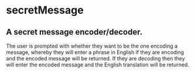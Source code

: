 # secretMessage
A secret message encoder/decoder.
-----------------------------------
The user is prompted with whether they want to be the one encoding a message, whereby they will enter a phrase in English if they are encoding and the encoded message will be returned. If they are decoding then they will enter the encoded message and the English translation will be returned.

